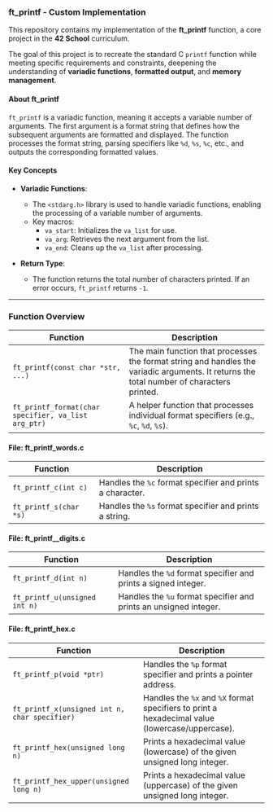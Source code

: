 ### **ft_printf** - Custom Implementation

This repository contains my implementation of the **ft_printf** function, 
a core project in the **42 School** curriculum. 

The goal of this project is to recreate the standard C `printf` function 
while meeting specific requirements and constraints, 
deepening the understanding of **variadic functions**, **formatted output**, 
and **memory management**.

#### **About ft_printf**

`ft_printf` is a variadic function, meaning it accepts a variable number of arguments. 
The first argument is a format string that defines how the subsequent arguments are formatted and displayed. 
The function processes the format string, parsing specifiers like `%d`, `%s`, `%c`, etc., and outputs the corresponding formatted values.

#### **Key Concepts**

- **Variadic Functions**: 
  - The `<stdarg.h>` library is used to handle variadic functions, enabling the processing of a variable number of arguments.
  - Key macros:
    - `va_start`: Initializes the `va_list` for use.
    - `va_arg`: Retrieves the next argument from the list.
    - `va_end`: Cleans up the `va_list` after processing.

- **Return Type**: 
  - The function returns the total number of characters printed. If an error occurs, `ft_printf` returns `-1`.

---

### **Function Overview**

| **Function** | **Description** |
|--------------|-----------------|
| `ft_printf(const char *str, ...)` | The main function that processes the format string and handles the variadic arguments. It returns the total number of characters printed. |
| `ft_printf_format(char specifier, va_list arg_ptr)` | A helper function that processes individual format specifiers (e.g., `%c`, `%d`, `%s`). |

#### **File: ft_printf_words.c**

| **Function** | **Description** |
|--------------|-----------------|
| `ft_printf_c(int c)` | Handles the `%c` format specifier and prints a character. |
| `ft_printf_s(char *s)` | Handles the `%s` format specifier and prints a string. |

#### **File: ft_printf__digits.c**

| **Function** | **Description** |
|--------------|-----------------|
| `ft_printf_d(int n)` | Handles the `%d` format specifier and prints a signed integer. |
| `ft_printf_u(unsigned int n)` | Handles the `%u` format specifier and prints an unsigned integer. |

#### **File: ft_printf_hex.c**

| **Function** | **Description** |
|--------------|-----------------|
| `ft_printf_p(void *ptr)` | Handles the `%p` format specifier and prints a pointer address. |
| `ft_printf_x(unsigned int n, char specifier)` | Handles the `%x` and `%X` format specifiers to print a hexadecimal value (lowercase/uppercase). |
| `ft_printf_hex(unsigned long n)` | Prints a hexadecimal value (lowercase) of the given unsigned long integer. |
| `ft_printf_hex_upper(unsigned long n)` | Prints a hexadecimal value (uppercase) of the given unsigned long integer. |
